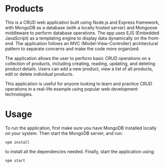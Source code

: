 # Products

This is a CRUD web application built using Node.js and Express framework, with MongoDB as a database (with a locally hosted server) and Mongoose middleware to perform database operations. The app uses EJS (Embedded JavaScript) as a templating engine to display data dynamically on the front-end. The application follows an MVC (Model-View-Controller) architectural pattern to separate concerns and make the code more organized.

The application allows the user to perform basic CRUD operations on a collection of products, including creating, reading, updating, and deleting product details. Users can add a new product, view a list of all products, edit or delete individual products.

This application is useful for anyone looking to learn and practice CRUD operations in a real-life example using popular web development technologies.

# Usage

To run the application, first make sure you have MongoDB installed locally on your system. Then start the MongoDB server, and run:

```
npm install
```

to install all the dependencies needed. Finally, start the application using:

```
npm start
```
